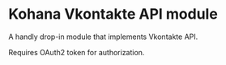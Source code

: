 Kohana Vkontakte API module
===========================

A handly drop-in module that implements Vkontakte API.

Requires OAuth2 token for authorization.